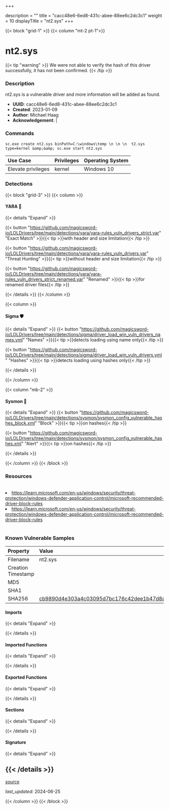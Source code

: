+++

description = ""
title = "cacc48e6-6ed8-431c-abee-88ee6c2dc3c1"
weight = 10
displayTitle = "nt2.sys"
+++


{{< block "grid-1" >}}
{{< column "mt-2 pt-1">}}


# nt2.sys


{{< tip "warning" >}}
We were not able to verify the hash of this driver successfully, it has not been confirmed.
{{< /tip >}}


### Description

nt2.sys is a vulnerable driver and more information will be added as found.
- **UUID**: cacc48e6-6ed8-431c-abee-88ee6c2dc3c1
- **Created**: 2023-01-09
- **Author**: Michael Haag
- **Acknowledgement**:  | [](https://twitter.com/)


### Commands

```
sc.exe create nt2.sys binPath=C:\windows\temp \n \n \n  t2.sys type=kernel &amp;&amp; sc.exe start nt2.sys
```


| Use Case | Privileges | Operating System | 
|:---- | ---- | ---- |
| Elevate privileges | kernel | Windows 10 |



### Detections


{{< block "grid-3" >}}
{{< column >}}
#### YARA 🏹
{{< details "Expand" >}}

{{< button "https://github.com/magicsword-io/LOLDrivers/tree/main/detections/yara/yara-rules_vuln_drivers_strict.yar" "Exact Match" >}}{{< tip >}}with header and size limitation{{< /tip >}} 

{{< button "https://github.com/magicsword-io/LOLDrivers/tree/main/detections/yara/yara-rules_vuln_drivers.yar" "Threat Hunting" >}}{{< tip >}}without header and size limitation{{< /tip >}} 

{{< button "https://github.com/magicsword-io/LOLDrivers/tree/main/detections/yara/yara-rules_vuln_drivers_strict_renamed.yar" "Renamed" >}}{{< tip >}}for renamed driver files{{< /tip >}} 


{{< /details >}}
{{< /column >}}



{{< column >}}

#### Sigma 🛡️
{{< details "Expand" >}}
{{< button "https://github.com/magicsword-io/LOLDrivers/tree/main/detections/sigma/driver_load_win_vuln_drivers_names.yml" "Names" >}}{{< tip >}}detects loading using name only{{< /tip >}} 


{{< button "https://github.com/magicsword-io/LOLDrivers/tree/main/detections/sigma/driver_load_win_vuln_drivers.yml" "Hashes" >}}{{< tip >}}detects loading using hashes only{{< /tip >}} 

{{< /details >}}

{{< /column >}}


{{< column "mb-2" >}}

#### Sysmon 🔎
{{< details "Expand" >}}
{{< button "https://github.com/magicsword-io/LOLDrivers/tree/main/detections/sysmon/sysmon_config_vulnerable_hashes_block.xml" "Block" >}}{{< tip >}}on hashes{{< /tip >}} 

{{< button "https://github.com/magicsword-io/LOLDrivers/tree/main/detections/sysmon/sysmon_config_vulnerable_hashes.xml" "Alert" >}}{{< tip >}}on hashes{{< /tip >}} 

{{< /details >}}

{{< /column >}}
{{< /block >}}


### Resources
<br>
<li><a href=" https://learn.microsoft.com/en-us/windows/security/threat-protection/windows-defender-application-control/microsoft-recommended-driver-block-rules"> https://learn.microsoft.com/en-us/windows/security/threat-protection/windows-defender-application-control/microsoft-recommended-driver-block-rules</a></li>
<li><a href="https://learn.microsoft.com/en-us/windows/security/threat-protection/windows-defender-application-control/microsoft-recommended-driver-block-rules">https://learn.microsoft.com/en-us/windows/security/threat-protection/windows-defender-application-control/microsoft-recommended-driver-block-rules</a></li>
<br>


### Known Vulnerable Samples

| Property           | Value |
|:-------------------|:------|
| Filename           | nt2.sys |
| Creation Timestamp           |  |
| MD5                | [](https://www.virustotal.com/gui/file/) |
| SHA1               | [](https://www.virustotal.com/gui/file/) |
| SHA256             | [cb9890d4e303a4c03095d7bc176c42dee1b47d8aa58e2f442ec1514c8f9e3cec](https://www.virustotal.com/gui/file/cb9890d4e303a4c03095d7bc176c42dee1b47d8aa58e2f442ec1514c8f9e3cec) |



#### Imports
{{< details "Expand" >}}

{{< /details >}}
#### Imported Functions
{{< details "Expand" >}}

{{< /details >}}
#### Exported Functions
{{< details "Expand" >}}

{{< /details >}}

#### Sections
{{< details "Expand" >}}

{{< /details >}}
#### Signature
{{< details "Expand" >}}

{{< /details >}}
-----



[*source*](https://github.com/magicsword-io/LOLDrivers/tree/main/yaml/cacc48e6-6ed8-431c-abee-88ee6c2dc3c1.yaml)

*last_updated:* 2024-06-25

{{< /column >}}
{{< /block >}}
